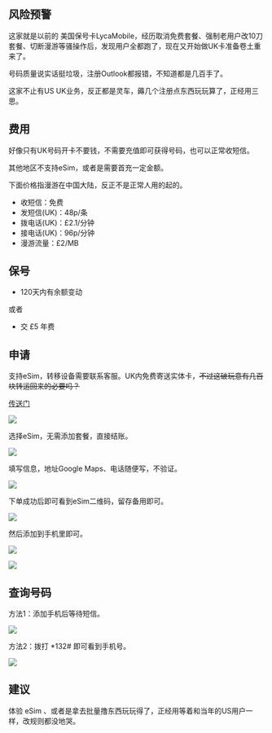 ## 风险预警

这家就是以前的 美国保号卡LycaMobile，经历取消免费套餐、强制老用户改10刀套餐、切断漫游等骚操作后，发现用户全都跑了，现在又开始做UK卡准备卷土重来了。

号码质量说实话挺垃圾，注册Outlook都报错，不知道都是几百手了。

这家不止有US UK业务，反正都是灵车，薅几个注册点东西玩玩算了，正经用三思。

## 费用

好像只有UK号码开卡不要钱，不需要充值即可获得号码，也可以正常收短信。

其他地区不支持eSim，或者是需要首充一定金额。



下面价格指漫游在中国大陆，反正不是正常人用的起的。

- 收短信：免费
- 发短信(UK)：48p/条
- 拨电话(UK)：£2.1/分钟
- 接电话(UK)：96p/分钟
- 漫游流量：£2/MB

## 保号

- 120天内有余额变动

或者

- 交 £5 年费

## 申请

支持eSim，转移设备需要联系客服。UK内免费寄送实体卡，~~不过这破玩意有几百块转运回来的必要吗？~~

[传送门](https://www.lycamobile.co.uk/en/order-free-sim/)

![](https://s3-jp-ap-3.040407.xyz/oss/photos/Snipaste_04-02_11-25-48.png)

选择eSim，无需添加套餐，直接结账。

![](https://s3-jp-ap-3.040407.xyz/oss/photos/Snipaste_04-02_11-34-26.png)

填写信息，地址Google Maps、电话随便写，不验证。

![](https://s3-jp-ap-3.040407.xyz/oss/photos/Snipaste_04-02_11-40-16.png)

下单成功后即可看到eSim二维码，留存备用即可。

![](https://s3-jp-ap-3.040407.xyz/oss/photos/Snipaste_04-02_11-47-49.png)

然后添加到手机里即可。

![](https://s3-jp-ap-3.040407.xyz/oss/photos/6145366514698662945_121.jpg)

![](https://s3-jp-ap-3.040407.xyz/oss/photos/6145366514698662946_121.jpg)

## 查询号码

方法1：添加手机后等待短信。

![](https://s3-jp-ap-3.040407.xyz/oss/photos/6145366514698662942_121.jpg)

方法2：拨打 *132# 即可看到手机号。

![](https://s3-jp-ap-3.040407.xyz/oss/photos/6145366514698662943_121.jpg)

## 建议

体验 eSim 、或者是拿去批量撸东西玩玩得了，正经用等着和当年的US用户一样，改规则都没地哭。
